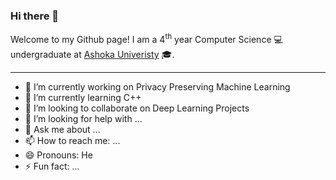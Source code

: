 ### Hi there 👋 

Welcome to my Github page! I am a 4<sup>th</sup> year Computer Science :computer:  undergraduate at [Ashoka Univeristy](ashoka.edu.in) :mortar_board:.

___

- 🔭 I’m currently working on Privacy Preserving Machine Learning
- 🌱 I’m currently learning C++
- 👯 I’m looking to collaborate on Deep Learning Projects
- 🤔 I’m looking for help with ...
- 💬 Ask me about ...
- 📫 How to reach me: ...
- 😄 Pronouns: He
- ⚡ Fun fact: ...


